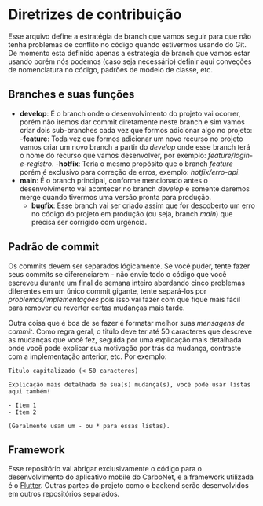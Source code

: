 # Diretrizes de contribuição

Esse arquivo define a estratégia de branch que vamos seguir para que não tenha problemas de conflito no código quando estivermos usando do Git. De momento esta definido apenas a estrategia de branch que vamos estar usando porém nós podemos (caso seja necessário) definir aqui conveções de nomenclatura no código, padrões de modelo de classe, etc.

## Branches e suas funções

- **develop**: É o branch onde o desenvolvimento do projeto vai ocorrer, porém não iremos dar commit diretamente neste branch e sim vamos criar dois sub-branches cada vez que formos adicionar algo no projeto:
    -**feature**: Toda vez que formos adicionar um novo recurso no projeto vamos criar um novo branch a partir do *develop* onde esse branch terá o nome do recurso que vamos desenvolver, por exemplo: *feature/login-e-registro*.
    -**hotfix**: Teria o mesmo propósito que o branch *feature* porém é exclusivo para correção de erros, exemplo: *hotfix/erro-api*.
- **main**: É o branch principal, conforme mencionado antes o desenvolvimento vai acontecer no branch *develop* e somente daremos merge quando tivermos uma versão pronta para produção.
    - **bugfix**: Esse branch vai ser criado assim que for descoberto um erro no código do projeto em produção (ou seja, branch *main*) que precisa ser corrigido com urgência.

## Padrão de commit

Os commits devem ser separados lógicamente. Se você puder, tente fazer seus commits se diferenciarem - não envie todo o código que você escreveu durante um final de semana inteiro abordando cinco problemas diferentes em um único commit gigante, tente separá-los por *problemas/implementações* pois isso vai fazer com que fique mais fácil para remover ou reverter certas mudanças mais tarde.

Outra coisa que é boa de se fazer é formatar melhor suas *mensagens de commit*. Como regra geral, o titúlo deve ter até 50 caracteres que descreve as mudanças que você fez, seguida por uma explicação mais detalhada onde você pode explicar sua motivação por trás da mudança, contraste com a implementação anterior, etc. Por exemplo:

```
Titulo capitalizado (< 50 caracteres)

Explicação mais detalhada de sua(s) mudança(s), você pode usar listas aqui também!

- Item 1
- Item 2

(Geralmente usam um - ou * para essas listas).
```

## Framework

Esse repositório vai abrigar exclusivamente o código para o desenvolvimento do aplicativo mobile do CarboNet, e a framework utilizada é o [Flutter](https://docs.flutter.dev/). Outras partes do projeto como o backend serão desenvolvidos em outros repositórios separados.
